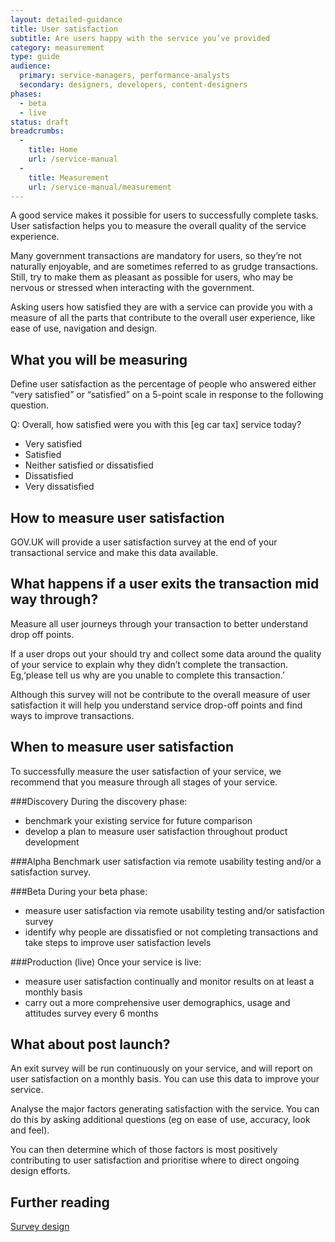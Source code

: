 ```yaml
---
layout: detailed-guidance
title: User satisfaction
subtitle: Are users happy with the service you’ve provided
category: measurement
type: guide
audience:
  primary: service-managers, performance-analysts
  secondary: designers, developers, content-designers
phases:
  - beta
  - live
status: draft
breadcrumbs:
  -
    title: Home
    url: /service-manual
  -
    title: Measurement
    url: /service-manual/measurement
---
```


A good service makes it possible for users to successfully complete tasks. User satisfaction helps you to measure the overall quality of the service experience.

Many government transactions are mandatory for users, so they’re not naturally enjoyable, and are sometimes referred to as grudge transactions. Still, try to make them as pleasant as possible for users, who may be nervous or stressed when interacting with the government.

Asking users how satisfied they are with a service can provide you with a measure of all the parts that contribute to the overall user experience, like ease of use, navigation and design.

## What you will be measuring

Define user satisfaction as the percentage of people who answered either “very satisfied” or “satisfied” on a 5-point scale in response to the following question.

Q: Overall, how satisfied were you with this [eg car tax] service today?

  * Very satisfied
  * Satisfied
  * Neither satisfied or dissatisfied
  * Dissatisfied
  * Very dissatisfied

## How to measure user satisfaction

GOV.UK will provide a user satisfaction survey at the end of your transactional service and make this data available.

## What happens if a user exits the transaction mid way through?

Measure all user journeys through your transaction to better understand drop off points.

If a user drops out your should try and collect some data around the quality of your service to explain why they didn’t complete the transaction. Eg,‘please tell us why are you unable to complete this transaction.’

Although this survey will not be contribute to the overall measure of user satisfaction it will help you understand service drop-off points and find ways to improve transactions.

## When to measure user satisfaction

To successfully measure the user satisfaction of your service, we recommend that you measure through all stages of your service.

###Discovery
During the discovery phase:

* benchmark your existing service for future comparison
* develop a plan to measure user satisfaction throughout product development

###Alpha
Benchmark user satisfaction via remote usability testing and/or a satisfaction survey.

###Beta
During your beta phase:

* measure user satisfaction via remote usability testing and/or satisfaction survey
* identify why people are dissatisfied or not completing transactions and take steps to improve user satisfaction levels

###Production (live)
Once your service is live:

* measure user satisfaction continually and monitor results on at least a monthly basis
* carry out a more comprehensive user demographics, usage and attitudes survey every 6 months

## What about post launch?

An exit survey will be run continuously on your service, and will report on user satisfaction on a monthly basis. You can use this data to improve your service.

Analyse the major factors generating satisfaction with the service. You can do this by asking additional questions (eg on ease of use, accuracy, look and feel).

You can then determine which of those factors is most positively contributing to user satisfaction and prioritise where to direct ongoing design efforts.

## Further reading
[Survey design](/service-manual/user-centered-design/user-research/survey-design.html)
